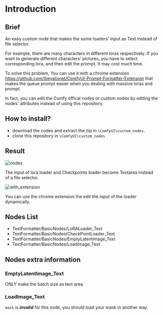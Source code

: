 # Introduction

## Brief

An easy custom node that makes the some loaders' input as Text instead of file selector. 

For example, there are many characters in different loras respectively. If you want to generate different characters' pictures, you have to select corresponding lora, and then edit the prompt. It may cost much time. 

To solve this problem, You can use it with a chrome extension <https://github.com/Sieyalixnet/ComfyUI-Prompt-Formatter-Extension> that makes the queue prompt easier when you dealing with massive loras and prompt.

In fact, you can edit the Comfy offical nodes or custom nodes by editing the nodes' attributes instead of using this repository.

## How to install?

- download the codes and extract the zip in `\ComfyUI\custom_nodes`.
- clone this repository in `\ComfyUI\custom_nodes`

## Result

![nodes](./description/chckpts_lora.png)

The input of lora loader and Checkpoints loader become Textarea instead of a file selector.

![with_extension](./description/with_extension.png)

You can use the chrome extension the edit the input of the loader dynamically.

## Nodes List

- TextFormatter/BasicNodes/LoRALoader_Text
- TextFormatter/BasicNodes/CheckPointLoader_Text
- TextFormatter/BasicNodes/EmptyLatentImage_Text
- TextFormatter/BasicNodes/LoadImage_Text

## Nodes extra information

### EmptyLatentImage_Text

ONLY make the batch size as text area.

### LoadImage_Text

`mask` is ***invalid*** for this node, you should load your mask in another way.